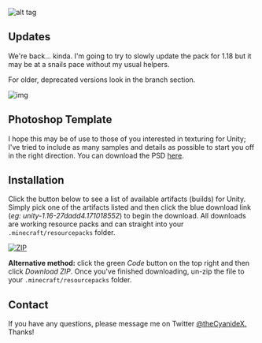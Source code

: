 ![alt tag](https://i.imgur.com/ruLc78Z.png)

Updates
------
We're back... kinda. I'm going to try to slowly update the pack for 1.18 but it may be at a snails pace without my usual helpers.

For older, deprecated versions look in the branch section.

![img](https://i.imgur.com/sxCLSxx.png)

Photoshop Template
------
I hope this may be of use to those of you interested in texturing for Unity; I've tried to include as many samples and details as possible to start you off in the right direction. You can download the PSD [here](https://www.dropbox.com/s/d3tzqpg0ul8f9q6/unityTemplate.psd?dl=1 "Unity - PSD").


Installation
------
Click the button below to see a list of available artifacts (builds) for Unity. Simply pick one of the artifacts listed and then click the blue download link (_eg: unity-1.16-27dadd4.171018552_) to begin the download. All downloads are working resource packs and can straight into your `.minecraft/resourcepacks` folder.

[![ZIP](https://github.com/CyanideX/Unity/workflows/ZIP/badge.svg?branch=1.16&event=push)](https://github.com/CyanideX/Unity/actions?query=workflow%3AZIP)

**Alternative method:** click the green _Code_ button on the top right and then click _Download ZIP_. Once you've finished downloading, un-zip the file to your `.minecraft/resourcepacks` folder.

Contact
------
If you have any questions, please message me on Twitter [@theCyanideX.](https://twitter.com/theCyanideX/) Thanks!
